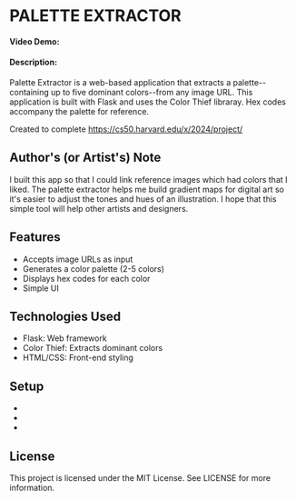 # PALETTE EXTRACTOR
#### Video Demo:  <URL HERE>
#### Description:
Palette Extractor is a web-based application that extracts a palette--containing up to five dominant colors--from any image URL. This application is built with Flask and uses the Color Thief libraray. Hex codes accompany the palette for reference.

Created to complete https://cs50.harvard.edu/x/2024/project/

## Author's (or Artist's) Note
I built this app so that I could link reference images which had colors that I liked. The palette extractor helps me build gradient maps for digital art so it's easier to adjust the tones and hues of an illustration. I hope that this simple tool will help other artists and designers.

## Features
- Accepts image URLs as input
- Generates a color palette (2-5 colors)
- Displays hex codes for each color
- Simple UI

## Technologies Used
- Flask: Web framework
- Color Thief: Extracts dominant colors
- HTML/CSS: Front-end styling

## Setup
-
-
-

## License
This project is licensed under the MIT License. See LICENSE for more information.
